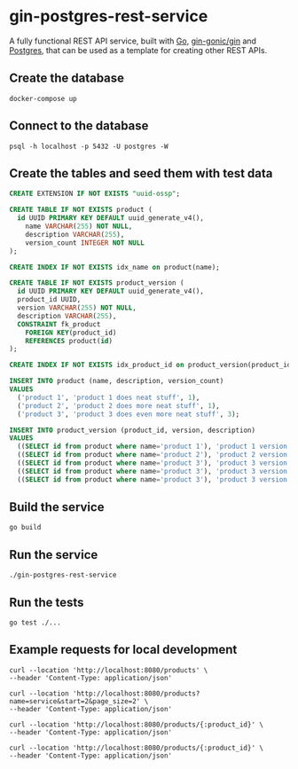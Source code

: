 # gin-postgres-rest-service

A fully functional REST API service, built with [Go](https://go.dev/),
[gin-gonic/gin](https://gin-gonic.com/) and
[Postgres](https://www.postgresql.org/), that can be used as a template for
creating other REST APIs.

## Create the database

`docker-compose up`

## Connect to the database

`psql -h localhost -p 5432 -U postgres -W`

## Create the tables and seed them with test data

<!--
TODO: Create migrations for these--maybe using
[golang-migrate](https://github.com/golang-migrate/migrate) or something
similar.
-->
```sql
CREATE EXTENSION IF NOT EXISTS "uuid-ossp";

CREATE TABLE IF NOT EXISTS product (
  id UUID PRIMARY KEY DEFAULT uuid_generate_v4(),
    name VARCHAR(255) NOT NULL,
    description VARCHAR(255),
    version_count INTEGER NOT NULL
);

CREATE INDEX IF NOT EXISTS idx_name on product(name);

CREATE TABLE IF NOT EXISTS product_version (
  id UUID PRIMARY KEY DEFAULT uuid_generate_v4(),
  product_id UUID,
  version VARCHAR(255) NOT NULL,
  description VARCHAR(255),
  CONSTRAINT fk_product
    FOREIGN KEY(product_id) 
    REFERENCES product(id)
);

CREATE INDEX IF NOT EXISTS idx_product_id on product_version(product_id);

INSERT INTO product (name, description, version_count)
VALUES
  ('product 1', 'product 1 does neat stuff', 1),
  ('product 2', 'product 2 does more neat stuff', 1),
  ('product 3', 'product 3 does even more neat stuff', 3);

INSERT INTO product_version (product_id, version, description)
VALUES
  ((SELECT id from product where name='product 1'), 'product 1 version 1', 'does neat stuff'),
  ((SELECT id from product where name='product 2'), 'product 2 version 1', 'does more neat stuff'),
  ((SELECT id from product where name='product 3'), 'product 3 version 1', 'does even more neat stuff'),
  ((SELECT id from product where name='product 3'), 'product 3 version 2', 'does even more neat stuff'),
  ((SELECT id from product where name='product 3'), 'product 3 version 3', 'does even more neat stuff');
```

## Build the service

```shell
go build
```

## Run the service

```shell
./gin-postgres-rest-service
```

## Run the tests

```shell
go test ./...
```

## Example requests for local development

```shell
curl --location 'http://localhost:8080/products' \
--header 'Content-Type: application/json'
```

```shell
curl --location 'http://localhost:8080/products?name=service&start=2&page_size=2' \
--header 'Content-Type: application/json'
```

```shell
curl --location 'http://localhost:8080/products/{:product_id}' \
--header 'Content-Type: application/json'
```

```shell
curl --location 'http://localhost:8080/products/{:product_id}' \
--header 'Content-Type: application/json'
```
